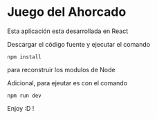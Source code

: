 # Juego del Ahorcado

Esta aplicación esta desarrollada en React

Descargar el código fuente y ejecutar el comando

```
npm install
```

para reconstruir los modulos de Node


Adicional, para ejeutar es con el comando

```
npm run dev
```

Enjoy :D !